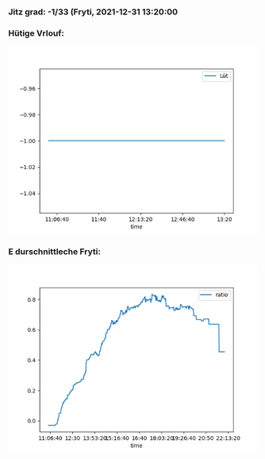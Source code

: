 ### Jitz grad: -1/33 (Fryti, 2021-12-31 13:20:00

### Hütige Vrlouf:
![Graph](Today.png)

### E durschnittleche Fryti:
![Graph](Fryti.png)